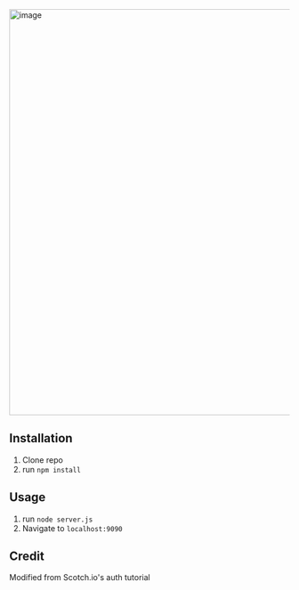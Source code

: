 <img width="730" alt="image" src="https://github.com/fjh321/Fullstack-App-2-FJH/assets/64885403/35f7836a-27e0-41fb-80c3-a1101bfd2750">


## Installation

1. Clone repo
2. run `npm install`

## Usage

1. run `node server.js`
2. Navigate to `localhost:9090`

## Credit

Modified from Scotch.io's auth tutorial
